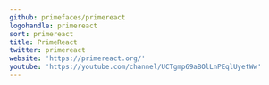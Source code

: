 ```yaml
---
github: primefaces/primereact
logohandle: primereact
sort: primereact
title: PrimeReact
twitter: primereact
website: 'https://primereact.org/'
youtube: 'https://youtube.com/channel/UCTgmp69aBOlLnPEqlUyetWw'
---
```

